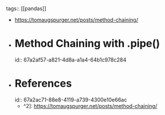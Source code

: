 tags:: [[pandas]]

- https://tomaugspurger.net/posts/method-chaining/
- # Method Chaining with .pipe()
  id:: 67a2af57-a821-4d8a-a1a4-64b1c978c284
- # References
  id:: 67a2ac71-88e8-4119-a739-4300e10e66ac
	- ^2]: https://tomaugspurger.net/posts/method-chaining/